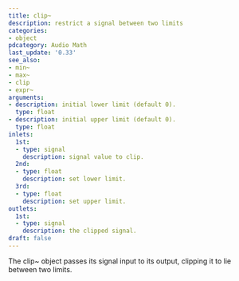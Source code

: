 ```yaml
---
title: clip~
description: restrict a signal between two limits
categories:
- object
pdcategory: Audio Math
last_update: '0.33'
see_also:
- min~
- max~
- clip
- expr~
arguments:
- description: initial lower limit (default 0).
  type: float
- description: initial upper limit (default 0).
  type: float
inlets:
  1st:
  - type: signal
    description: signal value to clip.
  2nd:
  - type: float
    description: set lower limit.
  3rd:
  - type: float
    description: set upper limit.
outlets:
  1st:
  - type: signal
    description: the clipped signal.
draft: false
---
```

The clip~ object passes its signal input to its output, clipping it to lie between two limits.
